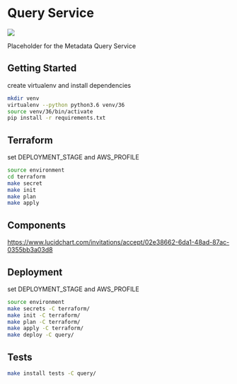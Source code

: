 # Query Service
[![](https://status.dev.data.humancellatlas.org/build/HumanCellAtlas/query-service/master.svg)](https://allspark.dev.data.humancellatlas.org/HumanCellAtlas/query-service/pipelines)

Placeholder for the Metadata Query Service


## Getting Started
create virtualenv and install dependencies
```bash
mkdir venv
virtualenv --python python3.6 venv/36
source venv/36/bin/activate
pip install -r requirements.txt
```
## Terraform
set DEPLOYMENT_STAGE and AWS_PROFILE
```bash
source environment
cd terraform
make secret
make init
make plan
make apply

```

## Components
https://www.lucidchart.com/invitations/accept/02e38662-6da1-48ad-87ac-0355bb3a03d8

## Deployment
set DEPLOYMENT_STAGE and AWS_PROFILE
```bash
source environment
make secrets -C terraform/
make init -C terraform/
make plan -C terraform/
make apply -C terraform/
make deploy -C query/
```
## Tests
```bash
make install tests -C query/
```
